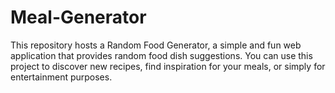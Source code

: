 # Meal-Generator
This repository hosts a Random Food Generator, a simple and fun web application that provides random food dish suggestions. You can use this project to discover new recipes, find inspiration for your meals, or simply for entertainment purposes.
